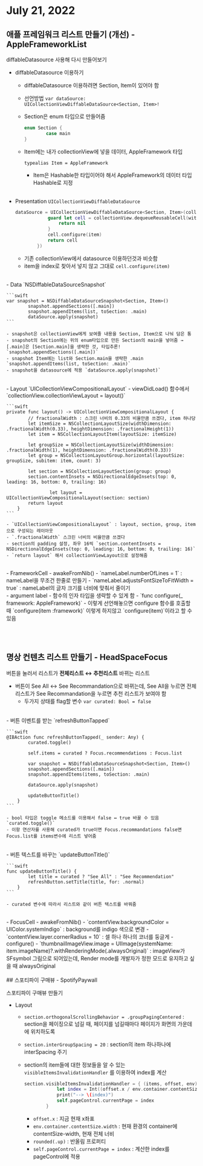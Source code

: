 # July 21, 2022

## 애플 프레임워크 리스트 만들기 (개선) - AppleFrameworkList

diffableDatasource 사용해 다시 만들어보기
<br>
- diffableDatasource 이용하기
    - diffableDatasource 이용하려면 Section, Item이 있어야 함
    - 선언방법 `var dataSource: UICollectionViewDiffableDataSource<Section, Item>!`
    - Section은 enum 타입으로 만들어줌
        
        ```swift
        enum Section {
                case main
        }
        ```
        
    - Item에는 내가 collectionView에 넣을 데이터, AppleFramework 타입
        
        `typealias Item = AppleFramework`
        
        - Item은 Hashable한 타입이어야 해서 AppleFramework의 데이터 타입 Hashable로 지정

  <br>
- Presentation `UICollectionViewDiffableDataSource`
    
    ```swift
    dataSource = UICollectionViewDiffableDataSource<Section, Item>(collectionView: collectionView, cellProvider: { collectionView, indexPath, item in
                guard let cell = collectionView.dequeueReusableCell(withReuseIdentifier: "FrameworkCell", for: indexPath) as? FrameworkCell else {
                    return nil
                }
                cell.configure(item)
                return cell
            })
    ```
    
    - 기존 collectionView에서 datasource 이용하던것과 비슷함
    - item을 index로 찾아서 넣지 않고 그대로 `cell.configure(item)`
<br>
- Data `NSDiffableDataSourceSnapshot`
    
    ```swift
    var snapshot = NSDiffableDataSourceSnapshot<Section, Item>()
            snapshot.appendSections([.main])
            snapshot.appendItems(list, toSection: .main)
            dataSource.apply(snapshot)
    ```
    
    - snapshot은 collectionView에게 보여줄 내용을 Section, Item으로 나눠 담은 통
    - snapshot의 Section에는 위의 enum타입으로 만든 Section의 main을 넣어줌 → [.main]은 [Section.main]을 생략한 것, 타입추론! `snapshot.appendSections([.main])`
    - snapshot Item에는 list와 Section.main을 생략한 .main `snapshot.appendItems(list, toSection: .main)`
    - snapshot을 datasource에 적용 `dataSource.apply(snapshot)`
<br>   
- Layout `UICollectionViewCompositionalLayout`
    - viewDidLoad() 함수에서 `collectionView.collectionViewLayout = layout()`
    
    ```swift
    private func layout() -> UICollectionViewCompositionalLayout {
            // fractionalWidth : 스크린 너비의 0.33의 비율만큼 쓰겠다, item 하나당
            let itemSize = NSCollectionLayoutSize(widthDimension: .fractionalWidth(0.33), heightDimension: .fractionalHeight(1))
            let item = NSCollectionLayoutItem(layoutSize: itemSize)
            
            let groupSize = NSCollectionLayoutSize(widthDimension: .fractionalWidth(1), heightDimension: .fractionalWidth(0.33))
            let group = NSCollectionLayoutGroup.horizontal(layoutSize: groupSize, subitem: item, count: 3)
            
            let section = NSCollectionLayoutSection(group: group)
            section.contentInsets = NSDirectionalEdgeInsets(top: 0, leading: 16, bottom: 0, trailing: 16)
            
    				let layout = UICollectionViewCompositionalLayout(section: section)
            return layout
        }
    ```
    
    - `UICollectionViewCompositionalLayout` : layout, section, group, item으로 구성되는 레이아웃
    - `.fractionalWidth` 스크린 너비의 비율만큼 쓰겠다
    - section의 padding 설정, 좌우 16씩 `section.contentInsets = NSDirectionalEdgeInsets(top: 0, leading: 16, bottom: 0, trailing: 16)`
    - `return layout` 해서 collectionViewLayout으로 설정해줌
<br>    
- FrameworkCell
    - awakeFromNib()
        - `nameLabel.numberOfLines = 1` : nameLabel을 무조건 한줄로 만들기
        - `nameLabel.adjustsFontSizeToFitWidth = true` : nameLabel의 글자 크기를 너비에 맞춰서 줄이기
<br>
- argument label
    - 함수의 인자 타입을 생략할 수 있게 함
    - `func configure(_ framework: AppleFramework)`
    - 이렇게 선언해놓으면 configure 함수를 호출할 때 `configure(item :framework)` 이렇게 하지않고 `configure(item)`이라고 할 수 있음
    
<br><br>
## 명상 컨텐츠 리스트 만들기 - HeadSpaceFocus

버튼을 눌러서 리스트가 **전체리스트 ↔ 추천리스트** 바뀌는 리스트
<br>
- 버튼이 See All ↔ See Recommandation으로 바뀌는데, See All을 누르면 전체 리스트가 See Recommandation을 누르면 추천 리스트가 보여야 함
    - 두가지 상태를 flag할 변수 `var curated: Bool = false`
<br>
- 버튼 이벤트를 받는 `refreshButtonTapped`
    
    ```swift
    @IBAction func refreshButtonTapped(_ sender: Any) {
            curated.toggle()
            
            self.items = curated ? Focus.recommendations : Focus.list
            
            var snapshot = NSDiffableDataSourceSnapshot<Section, Item>()
            snapshot.appendSections([.main])
            snapshot.appendItems(items, toSection: .main)
            
            dataSource.apply(snapshot)
            
            updateButtonTitle()
        }
    ```
    
    - bool 타입은 toggle 메소드를 이용해서 false ↔ true 바꿀 수 있음 `curated.toggle()`
    - 이항 연산자를 사용해 curated가 true이면 Focus.recommandations false면 Focus.list를 items변수에 리스트 넣어줌
<br>    
- 버튼 텍스트를 바꾸는 `updateButtonTitle()`
    
    ```swift
    func updateButtonTitle() {
            let title = curated ? "See All" : "See Recommendation"
            refreshButton.setTitle(title, for: .normal)
        }
    ```
    
    - curated 변수에 따라서 리스트와 같이 버튼 텍스트를 바꿔줌
<br>    
- FocusCell
    - awakeFromNib()
        - `contentView.backgroundColor = UIColor.systemIndigo` : background를 indigo 색으로 변경
        - `contentView.layer.cornerRadius = 10` : 셀 하나 하나의 코너를 둥글게
    - configure()
        - `thumbnailImageView.image = UIImage(systemName: item.imageName)?.withRenderingMode(.alwaysOriginal)` : imageView가 SFsymbol 그림으로 되어있는데, Render mode를 개발자가 정한 모드로 유지하고 싶을 때 alwaysOriginal
<br><br>
## 스포티파이 구매뷰 - SpotifyPaywall

스포티파이 구매뷰 만들기
<br>
- Layout
    - `section.orthogonalScrollingBehavior = .groupPagingCentered` : section을 페이징으로 넘길 때, 페이지를 넘길때마다 페이지가 화면의 가운데에 위치하도록
    - `section.interGroupSpacing = 20` : section의 item 하나하나에 interSpacing 주기
    - section의 item들에 대한 정보들을 알 수 있는 `visibleItemsInvalidationHandler` 를 이용하여 index를 계산
        
        ```swift
        section.visibleItemsInvalidationHandler = { (items, offset, env) in
                    let index = Int((offset.x / env.container.contentSize.width).rounded(.up))
                    print("--> \(index)")
                    self.pageControl.currentPage = index
                }
        ```
        
        - `offset.x` : 지금 현재 x좌표
        - `env.container.contentSize.width` : 현재 환경의 container에 contentSize-width, 현재 전체 너비
        - `rounded(.up)` : 반올림 프로퍼티
        - `self.pageControl.currentPage = index` : 계산한 index를 pageControl에 적용
